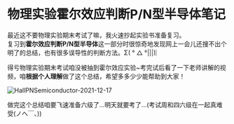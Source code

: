 # 物理实验霍尔效应判断P/N型半导体笔记  

最近这不要物理实验期末考试了嘛，我火速抄起实验书准备复习。  
复习到**霍尔效应判断P/N型半导体**这一部分时很惊奇地发现网上一会儿还搜不出个明了的总结，也有很多误导性的判断方法。Σ( ° △ °|||)︴  

得亏物理实验期末考试咱没被抽到霍尔效应实验~考完试后看了一下老师讲解的视频，咱**根据个人理解**做了这个总结，希望多多少少能帮助到大家！  

![HallPNSemiconductor-2021-12-17](https://cdn.jsdelivr.net/gh/cat-note/bottleassets@latest/img/HallPNSemiconductor-2021-12-17.png)  

做完这个总结咱要飞速准备六级了...明天就要考了...(考试周和四六级在一起真难受(ノへ￣、))  
